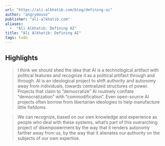 ```yaml
---
url: "https://ali-alkhatib.com/blog/defining-ai"
author: "angrymouse"
publisher: "ali-alkhatib.com"
aliases:
  -  "Ali Alkhatib: Defining AI"
title: "Ali Alkhatib: Defining AI"
tags: todo
---
```


## Highlights
> I think we should shed the idea that AI is a technological artifact with political features and recognize it as a political artifact through and through. AI is an ideological project to shift authority and autonomy away from individuals, towards centralized structures of power. Projects that claim to “democratize” AI routinely conflate “democratization” with “commodification”. Even open-source AI projects often borrow from libertarian ideologies to help manufacture little fiefdoms.

> We can recognize, based on our own knowledge and experience as people who deal with these systems, what’s part of this overarching project of disempowerment by the way that it renders autonomy farther away from us, by the way that it alienates our authority on the subjects of our own expertise.

